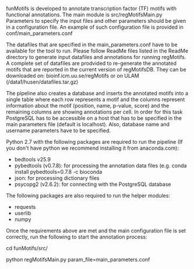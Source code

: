 funMotifs is developed to annotate transcription factor (TF) motifs with functional annotations. The main module is src/regMotifsMain.py
Parameters to specify the input files and other parameters should be given in a configuration file. An example of such configuration file is provided in conf/main_parameters.conf

The datafiles that are specified in the main_parameters.conf have to be available for the tool to run. Please follow ReadMe files listed in the ReadMe directory to generate input datafiles and annotations for running regMotifs.
A complete set of datafiles are prodvided to re-generate the annotated motifs that are reported in the current version of regMotifsDB. They can be downloaded on: bioinf.icm.uu.se/regMotifs or on ULAM (/data1/husen/datafiles.tar.gz)

The pipeline also creates a database and inserts the annotated motifs into a single table where each row represents a motif and the columns represent information about the motif (position, name, p-value, score) and the remaining columns are showing annotations per cell. In order for this task PostgreSQL has to be accessible on a host that has to be specified in the main parameters file (default is localhost). Also, database name and username parameters have to be specified. 

Python 2.7 with the following packages are required to run the pipeline (If you don't have python we recommend installing it from anaconda.com):
- bedtools v25.9
- pybedtools (v0.7.8): for processing the annotation data files (e.g. conda install pybedtools=0.7.8 -c bioconda
- json: for processing dictionary files
- psycopg2 (v2.6.2): for connecting with the PostgreSQL database

The following packages are also required to run the helper modules:
- requests
- userlib 
- numpy

Once the requirements above are met and the main configuration file is set correctly, run the following to start the annotation process:

cd funMotifs/src/

python regMotifsMain.py param_file=main_parameters.conf